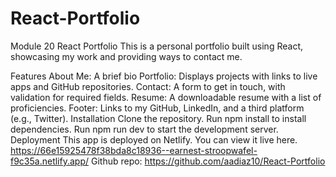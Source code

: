 # React-Portfolio
Module 20
React Portfolio
This is a personal portfolio built using React, showcasing my work and providing ways to contact me.

Features
About Me: A brief bio
Portfolio: Displays projects with links to live apps and GitHub repositories.
Contact: A form to get in touch, with validation for required fields.
Resume: A downloadable resume with a list of proficiencies.
Footer: Links to my GitHub, LinkedIn, and a third platform (e.g., Twitter).
Installation
Clone the repository.
Run npm install to install dependencies.
Run npm run dev to start the development server.
Deployment
This app is deployed on Netlify. You can view it live here.
https://66e15925478f38bda8c18936--earnest-stroopwafel-f9c35a.netlify.app/
Github repo: https://github.com/aadiaz10/React-Portfolio
